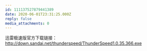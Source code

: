 ```yaml
---
id: 111137527879441389
date: 2020-06-01T23:31:25.000Z
reply: false
media_attachments: 0
---
```


迅雷极速版官方下载链接：http://down.sandai.net/thunderspeed/ThunderSpeed1.0.35.366.exe 

